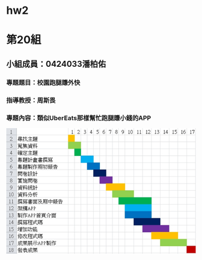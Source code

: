 # hw2
# 第20組
## 小組成員：0424033潘柏佑
### 專題題目：校園跑腿賺外快
### 指導教授：周斯畏
### 專題內容：類似UberEats那樣幫忙跑腿賺小錢的APP
![1507009055494](1507009055494.jpg)
